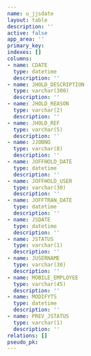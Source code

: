 ```yaml
---
name: u_jjsdate
layout: table
description: ''
active: false
app_area: ''
primary_key: 
indexes: []
columns:
- name: CDATE
  type: datetime
  description: ''
- name: JHOLD_DESCRIPTION
  type: varchar(300)
  description: ''
- name: JHOLD_REASON
  type: varchar(2)
  description: ''
- name: JHOLD_REF
  type: varchar(5)
  description: ''
- name: JJOBNO
  type: varchar(8)
  description: ''
- name: JOFFHOLD_DATE
  type: datetime
  description: ''
- name: JOFFHOLD_USER
  type: varchar(30)
  description: ''
- name: JOFFTRAN_DATE
  type: datetime
  description: ''
- name: JSDATE
  type: datetime
  description: ''
- name: JSTATUS
  type: varchar(1)
  description: ''
- name: JUSERNAME
  type: varchar(30)
  description: ''
- name: MOBILE_EMPLOYEE
  type: varchar(45)
  description: ''
- name: MODIFYTS
  type: datetime
  description: ''
- name: PREV_JSTATUS
  type: varchar(1)
  description: ''
relations: []
pseudo_pk: 
---
```



